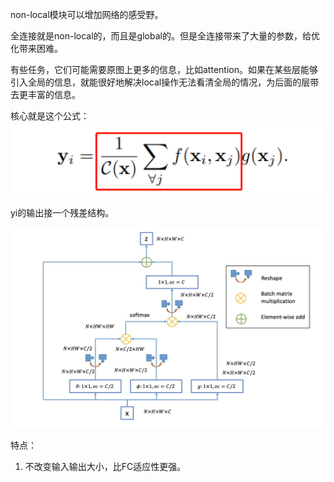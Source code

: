 non-local模块可以增加网络的感受野。

全连接就是non-local的，而且是global的。但是全连接带来了大量的参数，给优化带来困难。

有些任务，它们可能需要原图上更多的信息，比如attention。如果在某些层能够引入全局的信息，就能很好地解决local操作无法看清全局的情况，为后面的层带去更丰富的信息。

核心就是这个公式：![image-20200813154152195](assets/non-local/image-20200813154152195.png)

yi的输出接一个残差结构。

![Non-local neural networks](assets/non-local/v2-3b87372c806e57cb4d69237a425a3c6e_1440w.jpg)

特点：

1. 不改变输入输出大小，比FC适应性更强。